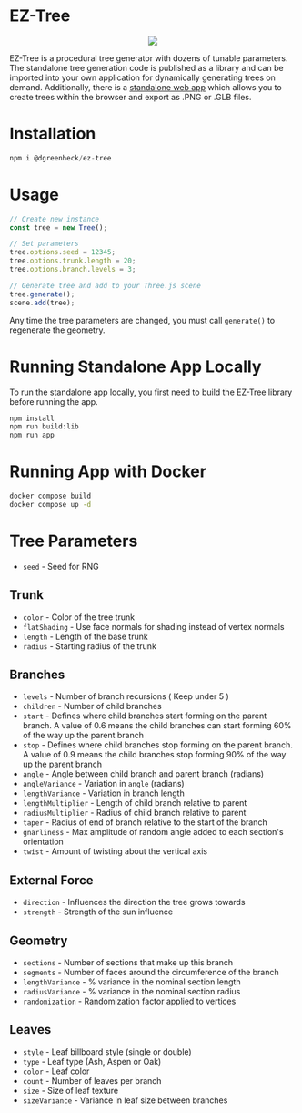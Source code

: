 # EZ-Tree

<p align="center">
<img src="https://github.com/user-attachments/assets/4ed61044-48f8-4f43-be0c-96ce90416a7f">
</p>

EZ-Tree is a procedural tree generator with dozens of tunable parameters. The standalone tree generation code is published as a library and can be imported into your own application for dynamically generating trees on demand. Additionally, there is a [standalone web app](https://eztree.dev) which allows you to create trees within the browser and export as .PNG or .GLB files.

# Installation

```js
npm i @dgreenheck/ez-tree
```

# Usage

```js
// Create new instance
const tree = new Tree();

// Set parameters
tree.options.seed = 12345;
tree.options.trunk.length = 20;
tree.options.branch.levels = 3;

// Generate tree and add to your Three.js scene
tree.generate();
scene.add(tree);
```

Any time the tree parameters are changed, you must call `generate()` to regenerate the geometry.

# Running Standalone App Locally

To run the standalone app locally, you first need to build the EZ-Tree library before running the app.

```bash
npm install
npm run build:lib
npm run app
```

# Running App with Docker

```bash
docker compose build
docker compose up -d
```

# Tree Parameters

- `seed` - Seed for RNG

## Trunk

- `color` - Color of the tree trunk
- `flatShading` - Use face normals for shading instead of vertex normals
- `length` - Length of the base trunk
- `radius` - Starting radius of the trunk

## Branches

- `levels` - Number of branch recursions ( Keep under 5 )
- `children` - Number of child branches
- `start` - Defines where child branches start forming on the parent branch. A value of 0.6 means the child branches can start forming 60% of the way up the parent branch
- `stop` - Defines where child branches stop forming on the parent branch. A value of 0.9 means the child branches stop forming 90% of the way up the parent branch
- `angle` - Angle between child branch and parent branch (radians)
- `angleVariance` - Variation in `angle` (radians)
- `lengthVariance` - Variation in branch length
- `lengthMultiplier` - Length of child branch relative to parent
- `radiusMultiplier` - Radius of child branch relative to parent
- `taper` - Radius of end of branch relative to the start of the branch
- `gnarliness` - Max amplitude of random angle added to each section's orientation
- `twist` - Amount of twisting about the vertical axis

## External Force

- `direction` - Influences the direction the tree grows towards
- `strength` - Strength of the sun influence

## Geometry

- `sections` - Number of sections that make up this branch
- `segments` - Number of faces around the circumference of the branch
- `lengthVariance` - % variance in the nominal section length
- `radiusVariance` - % variance in the nominal section radius
- `randomization` - Randomization factor applied to vertices

## Leaves

- `style` - Leaf billboard style (single or double)
- `type` - Leaf type (Ash, Aspen or Oak)
- `color` - Leaf color
- `count` - Number of leaves per branch
- `size` - Size of leaf texture
- `sizeVariance` - Variance in leaf size between branches

